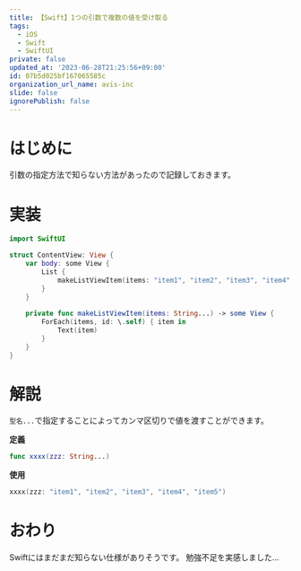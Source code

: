 ```yaml
---
title: 【Swift】1つの引数で複数の値を受け取る
tags:
  - iOS
  - Swift
  - SwiftUI
private: false
updated_at: '2023-06-28T21:25:56+09:00'
id: 07b5d025bf167065585c
organization_url_name: avis-inc
slide: false
ignorePublish: false
---
```

# はじめに
引数の指定方法で知らない方法があったので記録しておきます。

# 実装
```swift
import SwiftUI

struct ContentView: View {
    var body: some View {
        List {
            makeListViewItem(items: "item1", "item2", "item3", "item4", "item5")
        }
    }
    
    private func makeListViewItem(items: String...) -> some View {
        ForEach(items, id: \.self) { item in
            Text(item)
        }
    }
}
```

# 解説
`型名...`で指定することによってカンマ区切りで値を渡すことができます。

**定義**
```swift
func xxxx(zzz: String...)
```

**使用**
```swift
xxxx(zzz: "item1", "item2", "item3", "item4", "item5")
```

# おわり
Swiftにはまだまだ知らない仕様がありそうです。
勉強不足を実感しました...
